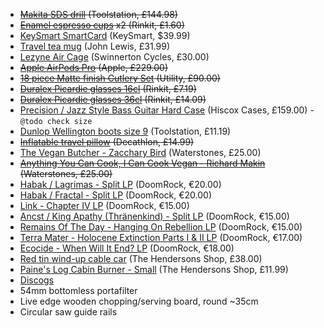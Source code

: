- ~~[Makita SDS drill](https://www.toolstation.com/makita-3-function-800w-sds-rotary-hammer-drill/p20464) (Toolstation, £144.98)~~
- ~~[Enamel espresso cups](https://www.rinkit.com/products/130ml-white-enamel-espresso-cup-by-argon-tableware?variant=45183874760891) x2 (Rinkit, £1.60)~~
- [KeySmart SmartCard](https://www.getkeysmart.com/products/keysmart-smartcard) (KeySmart, $39.99)
- [Travel tea mug](https://www.johnlewis.com/stanley-aerolight-transit-leak-proof-travel-mug-350ml/black/p110979714) (John Lewis, £31.99)
- [Lezyne Air Cage](https://www.swinnertoncycles.co.uk/lezyne-bottle-cage-matrix-air-cage-p129206/s375774) (Swinnerton Cycles, £30.00)
- ~~[Apple AirPods Pro](https://www.apple.com/uk/airpods-pro/) (Apple, £229.00)~~
- ~~[18 piece Matte finish Cutlery Set](https://utilitygreatbritain.co.uk/products/matt-finish-cutlery) (Utility, £90.00)~~
- ~~[Duralex Picardie glasses 16cl](https://www.rinkit.com/products/duralex-picardie-traditional-tumbler-glasses-130ml-set-of-6) (Rinkit, £7.19)~~
- ~~[Duralex Picardie glasses 36cl](https://www.rinkit.com/collections/duralex-picardie-range/products/duralex-picardie-traditional-tumbler-glasses-360ml-set-of-6) (Rinkit, £14.09)~~
- [Precision / Jazz Style Bass Guitar Hard Case](https://hiscoxcases.com/products/precision-jazz-standard-bass-guitar-hard-case-pro-ii-spec) (Hiscox Cases, £159.00) - `@todo check size`
- [Dunlop Wellington boots size 9](https://www.toolstation.com/dunlop-protomaster-safety-wellington-boots/p66093) (Toolstation, £11.19)
- ~~[Inflatable travel pillow](https://www.decathlon.co.uk/p/inflatable-trekking-pillow-mt500/_/R-p-343604) (Decathlon, £14.99)~~
- [The Vegan Butcher - Zacchary Bird](https://www.waterstones.com/book/the-vegan-butcher/zacchary-bird/9781922754097) (Waterstones, £25.00)
- ~~[Anything You Can Cook, I Can Cook Vegan - Richard Makin ](https://www.waterstones.com/book/anything-you-can-cook-i-can-cook-vegan/richard-makin/9781526638410) (Waterstones, £25.00)~~
- [Habak / Lagrimas - Split LP](https://doomrock.com/music/lp/1538/habak/lagrimas-split-lp-2.-versions) (DoomRock, €20.00)
- [Habak / Fractal - Split LP](https://doomrock.com/music/lp/1531/habak/fractal-split-lp) (DoomRock, €20.00)
- [Link - Chapter IV LP](https://doomrock.com/music/lp/652/link-chapter-iv-lp) (DoomRock, €15.00)
- [Ancst / King Apathy (Thränenkind) - Split LP](https://doomrock.com/music/lp/505/ancst/king-apathy-thraenenkind-split-lp-5.-versions) (DoomRock, €15.00)
- [Remains Of The Day - Hanging On Rebellion LP](https://doomrock.com/music/lp/934/remains-of-the-day-hanging-on-rebellion-lp-2.-versions) (DoomRock, €15.00)
- [Terra Mater - Holocene Extinction Parts I & II LP](https://doomrock.com/music/lp/1124/terra-mater-holocene-extinction-parts-i-ii-lp) (DoomRock, €17.00)
- [Ecocide - When Will It End? LP](https://doomrock.com/tofu-carnage-records/1185/ecocide-when-will-it-end-lp) (DoomRock, €18.00)
- [Red tin wind-up cable car](https://thehendersonsshop.co.uk/products/red-tin-toy-cable-car) (The Hendersons Shop, £38.00)
- [Paine's Log Cabin Burner - Small](https://thehendersonsshop.co.uk/products/copy-of-paines-log-cabin-burner-small) (The Hendersons Shop, £11.99)
- [Discogs](https://www.discogs.com/wantlist?user=161)
- 54mm bottomless portafilter
- Live edge wooden chopping/serving board, round ~35cm
- Circular saw guide rails
